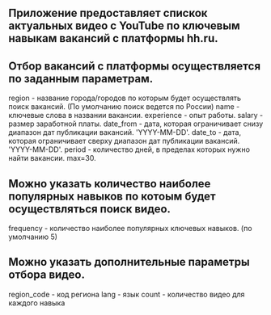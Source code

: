 ## Приложение предоставляет спискок актуальных видео с YouTube по ключевым навыкам вакансий с платформы hh.ru.
## Отбор вакансий с платформы осуществляется по заданным параметрам.
    
region - название города/городов по которым будет осуществлять поиск вакансий. (По умолчанию поиск ведется по России)
name - ключевые слова в названии вакансии.
experience - опыт работы.
salary - размер заработной платы.
date_from - дата, которая ограничивает снизу диапазон дат публикации вакансий. 'YYYY-MM-DD'.
date_to - дата, которая ограничивает сверху диапазон дат публикации вакансий. 'YYYY-MM-DD'.
period - количество дней, в пределах которых нужно найти вакансии. max=30.

## Можно указать количество наиболее популярных навыков по котоым будет осуществляться поиск видео.
frequency - количество наиболее популярных ключевых навыков. (по умолчанию 5)

## Можно указать дополнительные параметры отбора видео.
region_code - код региона
lang - язык
count - количество видео для каждого навыка
